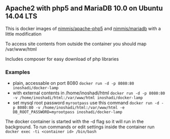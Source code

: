
## Apache2 with php5 and MariaDB 10.0 on Ubuntu 14.04 LTS

This is docker images of [nimmis/apache-php5](https://hub.docker.com/r/nimmis/apache-php5/) and [nimmis/mariadb](https://hub.docker.com/r/nimmis/mariadb) with a little modification

To access site contents from outside the container you should map /var/www/html

Includes composer for easy download of php libraries


### Examples

- plain, accessable on port 8080 `docker run -d -p 8080:80 inoshadi/docker-lamp`
- with external contents in /home/inoshadi/html `docker run -d -p 8080:80 -v /home/inoshadi/html:/var/www/html inoshadi/docker-lamp`
- set mysql root password `myrootpass` use this command `docker run -d -p 8080:80 -v /home/inoshadi/html:/var/www/html -e DB_ROOT_PASSWORD=myrootpass inoshadi/docker-lamp` 

The docker container is started with the -d flag so it will run in the background. To run commands or edit settings inside
the container run `docker exec -ti <container id> /bin/bash`
